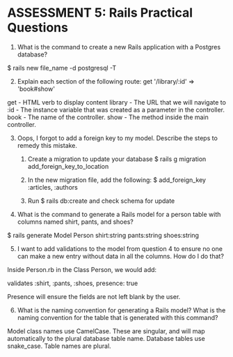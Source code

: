 # ASSESSMENT 5: Rails Practical Questions

1. What is the command to create a new Rails application with a Postgres database?

$ rails new file_name -d postgresql -T


2. Explain each section of the following route:  get '/library/:id' => 'book#show'

get - HTML verb to display content
library - The URL that we will navigate to
:id - The instance variable that was created as a parameter in the controller.
book - The name of the controller.
show - The method inside the main controller.


3. Oops, I forgot to add a foreign key to my model. Describe the steps to remedy this mistake.

    1. Create a migration to update your database
        $ rails g migration add_foreign_key_to_location

    2. In the new migration file, add the following:
        $ add_foreign_key :articles, :authors
        
    3. Run $ rails db:create and check schema for update


4. What is the command to generate a Rails model for a person table with columns named shirt, pants, and shoes?


$ rails generate Model Person shirt:string pants:string shoes:string



5. I want to add validations to the model from question 4 to ensure no one can make a new entry without data in all the columns. How do I do that?

Inside Person.rb in the Class Person, we would add:

validates :shirt, :pants, :shoes, presence: true

Presence will ensure the fields are not left blank by the user.


6. What is the naming convention for generating a Rails model? What is the naming convention for the table that is generated with this command?

Model class names use CamelCase. These are singular, and will map automatically to the plural database table name. Database tables use snake_case. Table names are plural.
